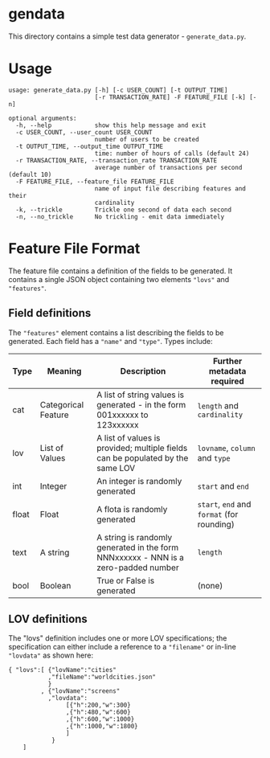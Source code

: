 # gendata

This directory contains a simple test data generator - `generate_data.py`.

# Usage

```
usage: generate_data.py [-h] [-c USER_COUNT] [-t OUTPUT_TIME]
                        [-r TRANSACTION_RATE] -F FEATURE_FILE [-k] [-n]

optional arguments:
  -h, --help            show this help message and exit
  -c USER_COUNT, --user_count USER_COUNT
                        number of users to be created
  -t OUTPUT_TIME, --output_time OUTPUT_TIME
                        time: number of hours of calls (default 24)
  -r TRANSACTION_RATE, --transaction_rate TRANSACTION_RATE
                        average number of transactions per second (default 10)
  -F FEATURE_FILE, --feature_file FEATURE_FILE
                        name of input file describing features and their
                        cardinality
  -k, --trickle         Trickle one second of data each second
  -n, --no_trickle      No trickling - emit data immediately
```

# Feature File Format

The feature file contains a definition of the fields to be generated. It contains a single JSON object containing two elements `"lovs"` and `"features"`.

## Field definitions

The `"features"` element contains a list describing the fields to be generated. Each field has a `"name"` and `"type"`. Types include:

Type | Meaning | Description | Further metadata required
--- | --- | --- | ---
cat | Categorical Feature | A list of string values is generated - in the form 001xxxxxx to 123xxxxxx | `length` and `cardinality`
lov | List of Values | A list of values is provided; multiple fields can be populated by the same LOV | `lovname`, `column` and `type`
int | Integer | An integer is randomly generated | `start` and `end`
float | Float | A flota is randomly generated | `start`, `end` and `format` (for rounding)
text | A string | A string is randomly generated in the form NNNxxxxxx - NNN is a zero-padded number | `length` 
bool | Boolean | True or False is generated | (none)

## LOV definitions

The "lovs" definition includes one or more LOV specifications; the specification can either include a reference to a `"filename"` or in-line `"lovdata"` as shown here: 

```
{ "lovs":[ {"lovName":"cities"
           ,"fileName":"worldcities.json"
           }
         , {"lovName":"screens"
           ,"lovdata":
                [{"h":200,"w":300}
                ,{"h":480,"w":600}
                ,{"h":600,"w":1000}
                ,{"h":1000,"w":1800}
                ]
            }
    ]
```




